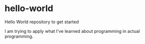 # hello-world
Hello World repository to get started

I am trying to apply what I've learned about programming in actual programming.
